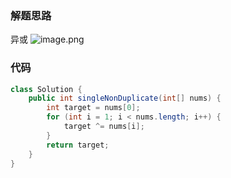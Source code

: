 ### 解题思路
异或
![image.png](https://pic.leetcode-cn.com/1606700908-yiuADE-image.png)

### 代码

```java
class Solution {
    public int singleNonDuplicate(int[] nums) {
        int target = nums[0];
        for (int i = 1; i < nums.length; i++) {
            target ^= nums[i];
        }
        return target;
    }
}
```